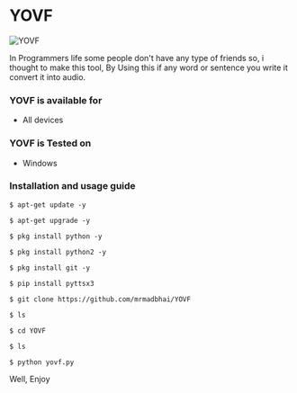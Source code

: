 # YOVF

![YOVF](https://1.bp.blogspot.com/-oDp71QJQjf0/X8hhCFuauSI/AAAAAAAAA4o/Wx39u6VW-kIuRJIAwdTuCzj0z7kmZwhQwCLcBGAsYHQ/s320/yovf.png)

In Programmers life some people don't have any type of friends so, i thought to make this tool, By Using this if any word or sentence you write it convert it into audio.

### YOVF is available for

* All devices

### YOVF is Tested on

* Windows

### Installation and usage guide
```
$ apt-get update -y
```
```
$ apt-get upgrade -y
```
```
$ pkg install python -y 
```
```
$ pkg install python2 -y
```
```
$ pkg install git -y
```
```
$ pip install pyttsx3
```
```
$ git clone https://github.com/mrmadbhai/YOVF
```
```
$ ls
```
```
$ cd YOVF
```
```
$ ls
```
```
$ python yovf.py
```

Well, Enjoy

